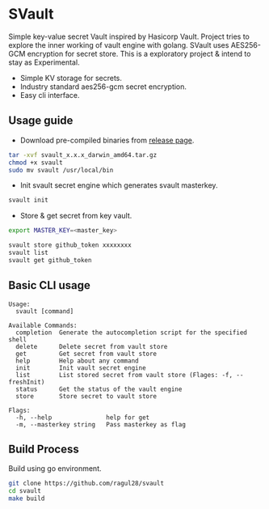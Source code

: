 # SVault

Simple key-value secret Vault inspired by Hasicorp Vault. Project tries to explore the inner working of vault engine with golang. SVault uses AES256-GCM encryption for secret store. This is a exploratory project & intend to stay as Experimental.

* Simple KV storage for secrets.
* Industry standard aes256-gcm secret encryption.
* Easy cli interface.

## Usage guide

* Download pre-compiled binaries from [release page](https://github.com/ragul28/svault/releases/latest).

```sh
tar -xvf svault_x.x.x_darwin_amd64.tar.gz
chmod +x svault
sudo mv svault /usr/local/bin
```

* Init svault secret engine which generates svault masterkey.
```sh
svault init
```

* Store & get secret from key vault.
```sh
export MASTER_KEY=<master_key>

svault store github_token xxxxxxxx
svault list
svault get github_token
```

## Basic CLI usage
```
Usage:
  svault [command]

Available Commands:
  completion  Generate the autocompletion script for the specified shell
  delete      Delete secret from vault store
  get         Get secret from vault store
  help        Help about any command
  init        Init vault secret engine
  list        List stored secret from vault store (Flages: -f, --freshInit)
  status      Get the status of the vault engine
  store       Store secret to vault store

Flags:
  -h, --help               help for get
  -m, --masterkey string   Pass masterkey as flag
```

## Build Process

Build using go environment.
```sh
git clone https://github.com/ragul28/svault
cd svault
make build
```